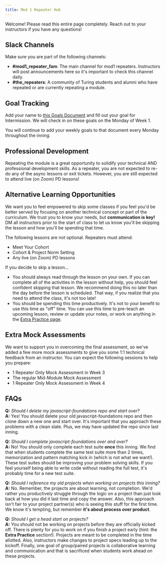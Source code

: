 ```yaml
---
title: Mod 1 Repeater Hub
---
```


Welcome! Please read this entire page completely. Reach out to your instructors if you have any questions!

## Slack Channels
Make sure you are part of the following channels:
* **#mod1_repeater_fam**: The main channel for mod1 repeaters. Instructors will post announcements here so it's important to check this channel daily.
* **#the_repeaters**: A community of Turing students and alumni who have repeated or are currently repeating a module.

## Goal Tracking
Add your name to [this Goals Document](https://docs.google.com/spreadsheets/d/1bQ9zZbW0mxLfMXDLQZT4W2M5Z-nv_6FZ1T5WC8Io8Zo/edit#gid=1626636507) and fill out your goal for Intermission. We will check in on these goals on the Monday of Week 1.  

You will continue to add your weekly goals to that document every Monday throughout the inning.

## Professional Development  
Repeating the module is a great opportunity to solidify your technical AND professional development skills. As a repeater, you are not expected to re-do any of the async lessons or exit tickets. However, you are still expected to attend live (on Zoom) PD lessons!

<!-- **Gear Up expectations for repeating mod 1:**  
You are expected to attend all Gear Up sessions, except for Week 1 which is optional for repeaters.    -->

## Alternative Learning Opportunities
We want you to feel empowered to skip some classes if you feel you'd be better served by focusing on another technical concept or part of the curriculum. We trust you to know your needs, but **communication is key!** DM all instructors prior to the start of class to let us know you'll be skipping the lesson and how you'll be spending that time.

The following lessons are not optional. Repeaters must attend:
* Meet Your Cohort
* Cohort & Project Norm Setting
* Any live (on Zoom) PD lessons

If you decide to skip a lesson...
* You should always read through the lesson on your own. If you can complete all of the activities in the lesson without help, you should feel confident skipping that lesson. We recommend doing this no later than the day before the lesson is scheduled. That way, if you realize that you need to attend the class, it's not too late!  
* You should be spending this time productively. It's not to your benefit to use this time as "off" time. You can use this time to pre-teach an upcoming lesson, review or update your notes, or work on anything in the [Extra Practice page](https://frontend.turing.edu/lessons/module-1/extra-practice.html).

## Extra Mock Assessments
We want to support you in overcoming the final assessment, so we've added a few more mock assessments to give you some 1:1 technical feedback from an instructor. You can expect the following sessions to help you prepare:
- 1 Repeater Only Mock Assessment in Week 3
- The regular Mid-Module Mock Assessment
- 1 Repeater Only Mock Assessment in Week 4

## FAQs

**Q:** *Should I delete my javascript-foundations repo and start over?*  
**A:** Yes! You should delete your old javascript-foundations repo and then clone down a new one and start over. It's important that you approach these problems with a clean slate. Plus, we may have updated the repo since last inning.  

**Q:** *Should I complete javascript-foundations over and over?*  
**A:** No! You should only complete each test suite **once** this inning. We find that when students complete the same test suite more than 2 times, memorization and pattern matching kick in (which is not what we want!). These test suites should be improving your problem solving skills. If you feel yourself being able to write code without reading the full test, it's probably time for a new test suite.  

**Q:** *Should I reference my old projects when working on projects this inning?*  
**A:** No. Remember, the projects are about learning, not completion. We'd rather you productively struggle through the logic on a project than just look back at how you did it last time and copy the answer. Also, this approach isn't fair to your project partner(s) who is seeing this stuff for the first time. We know it's tempting, but remember **it's about process over product**.  

**Q:** *Should I get a head start on projects?*  
**A:** You should not be working on projects before they are officially kicked off. There is plenty for you to work on if you finish a project early (hint: the **Extra Practice** section!). Projects are meant to be completed in the time allotted. Also, instructors make changes to project specs leading up to the kickoff. Finally, one goal of group/paired projects is collaborative learning and communication and that is sacrificed when students work ahead on these projects.
